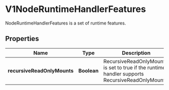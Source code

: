 

# V1NodeRuntimeHandlerFeatures

NodeRuntimeHandlerFeatures is a set of runtime features.

## Properties

| Name | Type | Description | Notes |
|------------ | ------------- | ------------- | -------------|
|**recursiveReadOnlyMounts** | **Boolean** | RecursiveReadOnlyMounts is set to true if the runtime handler supports RecursiveReadOnlyMounts. |  [optional] |



